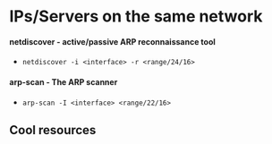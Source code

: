 # IPs/Servers on the same network
#### netdiscover - active/passive ARP reconnaissance tool
* `netdiscover -i <interface> -r <range/24/16>`

#### arp-scan - The ARP scanner
* `arp-scan -I <interface> <range/22/16>`

## Cool resources
